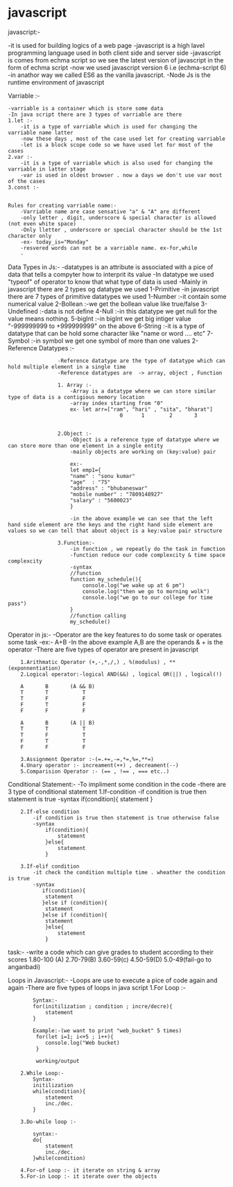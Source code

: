 # javascript
javascript:-

  -it is used for building logics of a web page 
  -javascript is a high lavel programming language used in both client side and server side 
  -javascript is comes from echma script so we see the latest version of javascript in the form of echma script
  -now we used javascript version 6 i.e (echma-script 6)
  -in anathor way we called ES6 as the vanilla javascript.
  -Node Js is the runtime environment of javascript 

Varriable :-

    -varriable is a container which is store some data 
    -In java script there are 3 types of varriable are there 
    1.let :-
        -it is a type of varriable which is used for changing the varriable name latter
        -now these days , most of the case used let for creating varriable 
        -let is a block scope code so we have used let for most of the cases 
    2.var :-
        -it is a type of varriable which is also used for changing the varriable in latter stage 
        -var is used in oldest browser . now a days we don't use var most of the cases  
    3.const :-


    Rules for creating varriable name:-
        -Varriable name are case sensative "a" & "A" are different 
        -only letter , digit, underscore & special character is allowed (not even white space)
        -Only lletter , underscore or special character should be the 1st character only
        -ex- today_is="Monday"
        -resvered words can not be a varriable name. ex-for,while 
        -


Data Types in Js:-
        -datatypes is an attribute is associated with a pice of data that tells a compyter how to interprit its value
        -In datatype we used "typeof" of operator to know that what type of data is used 
        -Mainly in javascript there are 2 types og datatype we used 
            1-Primitive
                -in javascript there are 7 types of primitive datatypes we used 
                    1-Number :-it contain some numerical value
                    2-Bollean :-we get the bollean value like true/false
                    3-Undefined :-data is not define
                    4-Null :-in this datatype we get null for the value means nothing.
                    5-bigInt :-in bigInt we get big intiger value "-999999999 to +999999999" on the above
                    6-String :-it is a type of datatype that can be hold some character like "name or word  .... etc"
                    7-Symbol :-in symbol we get one symbol of more than one values
            2-Reference Datatypes :-
                    
                    -Reference datatype are the type of datatype which can hold multiple element in a single time
                    -Reference datatypes are  -> array, object , Function

                    1. Array :-
                        -Array is a datatype where we can store similar type of data is a contigious memory location
                        -array index starting from "0"
                        ex- let arr=["ram", "hari" , "sita", "bharat"]
                                        0      1        2       3
                        

                    2.Object :-
                        -Object is a reference type of datatype where we can store more than one element in a single entity
                        -mainly objects are working on (key:value) pair

                        ex:-
                        let emp1={
                        "name" : "sonu kumar"
                        "age"  : "75"
                        "address" : "bhubaneswar"
                        "mobile number" : "7809148927"
                        "salary" : "5600023"
                        }

                        -in the above example we can see that the left hand side element are the keys and the right hand side element are values so we can tell that about object is a key:value pair structure

                    3.Function:-
                        -in function , we repeatly do the task in fumction
                        -function reduce our code complexcity & time space complexcity
                        -syntax
                        //function
                        function my_schedule(){
                            console.log("we wake up at 6 pm")
                            console.log("then we go to morning wolk")
                            console.log("we go to our college for time pass")
                        }
                        //function calling
                        my_schedule()

Operator in js:-
    -Operator are the key features to do some task or operates some task
    -ex:-  A+B
    -In the above example A,B are the operands & + is the operator
    -There are five types of operator are present in javascript

        1.Arithmatic Operator (+,-,*,/,) , %(modulus) , **(exponnentiation)
        2.Logical operator:-logical AND(&&) , logical OR(||) , logical(!)

        A       B       (A && B)
        T       T           T
        T       F           F
        F       T           F
        F       F           F

        A       B       (A || B)
        T       T           T
        T       F           T
        F       T           T
        F       F           F

        3.Assignment Operator :-(=.+=,-=,*=,%=,**=)
        4.Unary operator :- increament(++) , decreament(--)
        5.Comparision Operator :- (== , !== , === etc..)


Conditional Statement:-
    -To impliment some condition in the code
    -there are 3 type of conditional statement 
        1.If-condition
            -if condition is true then statement is true
            -syntax
            if(condition){
                statement
            }

        2.If-else condition
            -if condition is true then statement is true otherwise false
            -syntax
                if(condition){
                    statement
                }else{
                    statement
                }

        3.If-elif condition
            -it check the condition multiple time . wheather the condition is true
            -syntax
               if(condition){
                statement
               }else if (condition){
                statement
               }else if (condition){
                statement
                }else{
                    statement
                }


task:-
 -write a code which can give grades to student according to their scores 
    1.80-100 (A)
    2.70-79(B)
    3.60-59(c)
    4.50-59(D)
    5.0-49(fail-go to anganbadi)


Loops in Javascript:-
    -Loops are use to execute a pice of code again and again
    -There are five types of loops in java script
        1.For Loop :-

            Syntax:-
            for(initilization ; condition ; incre/decre){
                statement
            }

            Example:-(we want to print "web_bucket" 5 times)
             for(let i=1; i<+5 ; i++){
                console.log("Web bucket)
             }

             working/output

        2.While Loop:-
            Syntax-
            initilization
            while(condition){
                statement
                inc./dec.
            }

        3.Do-while loop :-

            syntax:-
            do{
                statement
                inc./dec.
            }while(condition)

        4.For-of Loop :- it iterate on string & array
        5.For-in Loop :- it iterate over the objects